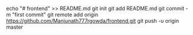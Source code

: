echo "# frontend" >> README.md
git init
git add README.md
git commit -m "first commit"
git remote add origin https://github.com/Manjunath777rgowda/frontend.git
git push -u origin master
